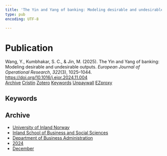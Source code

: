 ```yaml
---
title: 'The Yin and Yang of banking: Modeling desirable and undesirable outputs'
type: pub
encoding: UTF-8

---
```

<h1>Publication</h1>
<article id="csl-bib-container-2CRXP6MR" class="csl-bib-container">
  <div class="csl-bib-body"> <div class="csl-entry">Wang, Y., Kumbhakar, S. C., &#38; Jin, M. (2025). The Yin and Yang of banking: Modeling desirable and undesirable outputs. <i>European Journal of Operational Research</i>, <i>322</i>(3), 1025–1044. <a href="https://doi.org/10.1016/j.ejor.2024.11.004">https://doi.org/10.1016/j.ejor.2024.11.004</a></div> </div>
  <div class="csl-bib-buttons">
    <a href="#taxonomy-article-2CRXP6MR" alt="archive" class="csl-bib-button">Archive</a>
    <a href="https://app.cristin.no/results/show.jsf?id=2330097" alt="Cristin" class="csl-bib-button">Cristin</a>
    <a href="http://zotero.org/groups/5881554/items/2CRXP6MR" alt="Zotero" class="csl-bib-button">Zotero</a>
    <a href="#keywords-article-2CRXP6MR" alt="keywords" class="csl-bib-button">Keywords</a>
    <a href="https://doi.org/10.1016/j.ejor.2024.11.004" alt="Unpaywall" class="csl-bib-button">Unpaywall</a>
    <a href="https://doi.org/10.1016/j.ejor.2024.11.004" alt="EZproxy" class="csl-bib-button">EZproxy</a>
  </div>
  <div id="csl-bib-meta-container-2CRXP6MR"></div>
</article>
<div id="csl-bib-meta-2CRXP6MR" class="csl-bib-meta">
  <article id="keywords-article-2CRXP6MR" class="keywords-article">
    <h1>Keywords</h1>
    
  </article>
  <article id="taxonomy-article-2CRXP6MR" class="taxonomy-article">
    <h1>Archive</h1>
    <ul>
      <li><a href="{{< params subfolder >}}en/archive/?key=3DCRN523">University of Inland Norway</a></li>
      <li><a href="{{< params subfolder >}}en/archive/?key=DU8Q9LN9">Inland School of Business and Social Sciences</a></li>
      <li><a href="{{< params subfolder >}}en/archive/?key=3IQA89I8">Department of Business Administration</a></li>
      <li><a href="{{< params subfolder >}}en/archive/?key=ZM8AGK3A">2024</a></li>
      <li><a href="{{< params subfolder >}}en/archive/?key=MFYBZCY2">December</a></li>
    </ul>
  </article>
</div>
